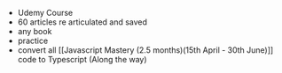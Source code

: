 - Udemy Course
- 60 articles re articulated and saved
- any book
- practice
- convert all [[Javascript Mastery (2.5 months)(15th April - 30th June)]] code to Typescript (Along the way)